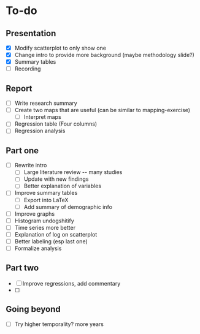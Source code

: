 # To-do

## Presentation

- [x] Modify scatterplot to only show one
- [x] Change intro to provide more background (maybe methodology slide?)
- [x] Summary tables
- [ ] Recording

## Report

- [ ] Write research summary
- [ ] Create two maps that are useful (can be similar to mapping-exercise)
  - [ ] Interpret maps
- [ ] Regression table (Four columns)
- [ ] Regression analysis

## Part one

- [ ] Rewrite intro
  - [ ] Large literature review -- many studies
  - [ ] Update with new findings
  - [ ] Better explanation of variables
- [ ] Improve summary tables
  - [ ] Export into LaTeX
  - [ ] Add summary of demographic info
- [ ]  Improve graphs
  - [ ]  Histogram undogshitify
  - [ ]  Time series more better
  - [ ]  Explanation of log on scatterplot
  - [ ]  Better labeling (esp last one)
  - [ ]  Formalize analysis

## Part two

- [ ] Improve regressions, add commentary
- [ ] 

## Going beyond

- [ ] Try higher temporality? more years
